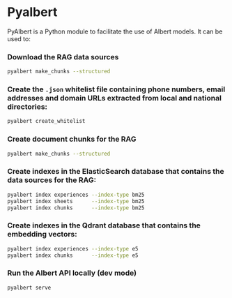 # Pyalbert

PyAlbert is a Python module to facilitate the use of Albert models.
It can be used to:

### Download the RAG data sources
```bash
pyalbert make_chunks --structured
```

### Create the `.json` whitelist file containing phone numbers, email addresses and domain URLs extracted from local and national directories:
```bash
pyalbert create_whitelist
```

### Create document chunks for the RAG
```bash
pyalbert make_chunks --structured
```

### Create indexes in the ElasticSearch database that contains the data sources for the RAG:
```bash
pyalbert index experiences --index-type bm25
pyalbert index sheets      --index-type bm25
pyalbert index chunks      --index-type bm25
```

### Create indexes in the Qdrant database that contains the embedding vectors:
```bash
pyalbert index experiences --index-type e5
pyalbert index chunks      --index-type e5
```

### Run the Albert API locally (dev mode)
```bash
pyalbert serve
```
